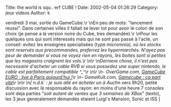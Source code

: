 Title: the world is squ.. erf CUBE !
Date: 2002-05-04 01:26:29
Category: jeux videos
Author: k

vendredi 3 mai, sortie du GameCube.\r
\nEn peu de mots: "lancement reussi". Dans certaines villes il fallait se lever tot pour avoir le colori de son choix (je pense a la version noire du Cube, tres demandée).\r
\nPour les quelques uns qui sont interessés mais qui ne sont pas passé à l'acte, un conseil: evitez les enseignes specialisées (type microm*nia), où les stocks sont reservés aux precommandes, preferrez les hypermarchés. N'ayez pas peur de demander si vous ne voyez rien en rayons, les boites sont si petites que les magasins craignent les vols.\r
\n\r
\nDerniere chose, il n'est pas necessaire d'acheter un cable RVB si vous possedez une super nintendo, le cable est parfaitement compatible ^_^\r
\n\r
\n- OverGame.com, [GameCube EURO : live à Paris aujourd&#8217;hui !](http://www.overgame.com/page/article.asp?artic_id=18586)\r
\n- GameKult.com, [Gamecube : ca part vite](http://www.gamekult.com/tout/actus/articles/A0000016850.html)\r
\n\r
\n[ n.d.k` : je suis allé en acheter un à Auch*n vers 9h20, petite discussion avec le responsable du rayon: en moins d'une heure 7 consoles sont deja parties "*soit autant de ventes que 3 semaines de XBox*" (texto), les 3 jeux generalement demandés etaient Luigi's Mansion, Sonic et ISS ]